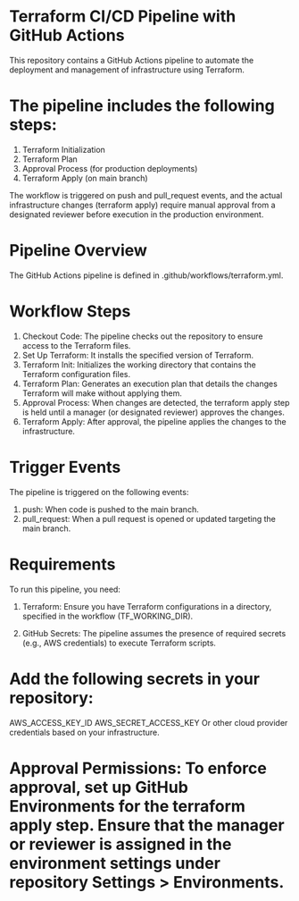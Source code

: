 # Terraform CI/CD Pipeline with GitHub Actions

This repository contains a GitHub Actions pipeline to automate the deployment and management of infrastructure using Terraform. 

# The pipeline includes the following steps:
1. Terraform Initialization
2. Terraform Plan
3. Approval Process (for production deployments)
4. Terraform Apply (on main branch)

The workflow is triggered on push and pull_request events, and the actual infrastructure changes (terraform apply) require manual approval from a designated reviewer before execution in the production environment.

# Pipeline Overview
The GitHub Actions pipeline is defined in .github/workflows/terraform.yml.

# Workflow Steps
1. Checkout Code: The pipeline checks out the repository to ensure access to the Terraform files.
2. Set Up Terraform: It installs the specified version of Terraform.
3. Terraform Init: Initializes the working directory that contains the Terraform configuration files.
4. Terraform Plan: Generates an execution plan that details the changes Terraform will make without applying them.
5. Approval Process: When changes are detected, the terraform apply step is held until a manager (or designated reviewer) approves the changes.
6. Terraform Apply: After approval, the pipeline applies the changes to the infrastructure.

# Trigger Events
The pipeline is triggered on the following events:

1. push: When code is pushed to the main branch.
2. pull_request: When a pull request is opened or updated targeting the main branch.

# Requirements
To run this pipeline, you need:

1. Terraform: Ensure you have Terraform configurations in a directory, specified in the workflow (TF_WORKING_DIR).

2. GitHub Secrets: The pipeline assumes the presence of required secrets (e.g., AWS credentials) to execute Terraform scripts. 

# Add the following secrets in your repository:

AWS_ACCESS_KEY_ID
AWS_SECRET_ACCESS_KEY
Or other cloud provider credentials based on your infrastructure.

# Approval Permissions: To enforce approval, set up GitHub Environments for the terraform apply step. Ensure that the manager or reviewer is assigned in the environment settings under repository Settings > Environments.